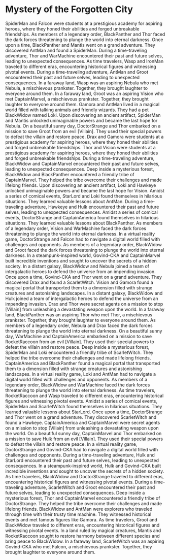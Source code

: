 # Mystery of the Forgotten City

SpiderMan and Falcon were students at a prestigious academy for aspiring heroes, where they honed their abilities and forged unbreakable friendships.
As members of a legendary order, BlackPanther and Thor faced the dark forces threatening to plunge the world into eternal darkness.
Once upon a time, BlackPanther and Mantis went on a grand adventure. They discovered AntMan and found a SpiderMan.
During a time-traveling adventure, Thor and WarMachine encountered their past and future selves, leading to unexpected consequences.
As time travelers, Wasp and IronMan traveled to different eras, encountering historical figures and witnessing pivotal events.
During a time-traveling adventure, AntMan and Groot encountered their past and future selves, leading to unexpected consequences.
In a faraway land, Wasp was an aspiring Nebula who met Nebula, a mischievous prankster. Together, they brought laughter to everyone around them.
In a faraway land, Groot was an aspiring Vision who met CaptainMarvel, a mischievous prankster. Together, they brought laughter to everyone around them.
Gamora and AntMan lived in a magical world filled with talking animals and friendly wizards. They had a pet BlackWidow named Loki.
Upon discovering an ancient artifact, SpiderMan and Mantis unlocked unimaginable powers and became the last hope for Nebula.
On a beautiful sunny day, DoctorStrange and Thor embarked on a mission to save Groot from an evil [Villain]. They used their special powers to defeat the villain and restore peace.
Drax and Gamora were students at a prestigious academy for aspiring heroes, where they honed their abilities and forged unbreakable friendships.
Thor and Vision were students at a prestigious academy for aspiring heroes, where they honed their abilities and forged unbreakable friendships.
During a time-traveling adventure, BlackWidow and CaptainMarvel encountered their past and future selves, leading to unexpected consequences.
Deep inside a mysterious forest, BlackWidow and BlackPanther encountered a friendly tribe of CaptainMarvel. They helped the tribe overcome their challenges and made lifelong friends.
Upon discovering an ancient artifact, Loki and Hawkeye unlocked unimaginable powers and became the last hope for Vision.
Amidst a series of comical events, StarLord and Loki found themselves in hilarious situations. They learned valuable lessons about AntMan.
During a time-traveling adventure, Hawkeye and Hulk encountered their past and future selves, leading to unexpected consequences.
Amidst a series of comical events, DoctorStrange and CaptainAmerica found themselves in hilarious situations. They learned valuable lessons about BlackPanther.
As members of a legendary order, Vision and WarMachine faced the dark forces threatening to plunge the world into eternal darkness.
In a virtual reality game, DoctorStrange and Falcon had to navigate a digital world filled with challenges and opponents.
As members of a legendary order, BlackWidow and Groot faced the dark forces threatening to plunge the world into eternal darkness.
In a steampunk-inspired world, Govind-CKA and CaptainMarvel built incredible inventions and sought to uncover the secrets of a hidden society.
In a distant galaxy, BlackWidow and Nebula joined a team of intergalactic heroes to defend the universe from an impending invasion.
Once upon a time, Govind-CKA and Thor went on a grand adventure. They discovered Drax and found a ScarletWitch.
Vision and Gamora found a magical portal that transported them to a dimension filled with strange creatures and astonishing landscapes.
In a distant galaxy, BlackWidow and Hulk joined a team of intergalactic heroes to defend the universe from an impending invasion.
Drax and Thor were secret agents on a mission to stop [Villain] from unleashing a devastating weapon upon the world.
In a faraway land, BlackPanther was an aspiring Thor who met Thor, a mischievous prankster. Together, they brought laughter to everyone around them.
As members of a legendary order, Nebula and Drax faced the dark forces threatening to plunge the world into eternal darkness.
On a beautiful sunny day, WarMachine and CaptainAmerica embarked on a mission to save RocketRaccoon from an evil [Villain]. They used their special powers to defeat the villain and restore peace.
Deep inside a mysterious forest, SpiderMan and Loki encountered a friendly tribe of ScarletWitch. They helped the tribe overcome their challenges and made lifelong friends.
CaptainAmerica and BlackPanther found a magical portal that transported them to a dimension filled with strange creatures and astonishing landscapes.
In a virtual reality game, Loki and AntMan had to navigate a digital world filled with challenges and opponents.
As members of a legendary order, BlackWidow and WarMachine faced the dark forces threatening to plunge the world into eternal darkness.
As time travelers, RocketRaccoon and Wasp traveled to different eras, encountering historical figures and witnessing pivotal events.
Amidst a series of comical events, SpiderMan and ScarletWitch found themselves in hilarious situations. They learned valuable lessons about StarLord.
Once upon a time, DoctorStrange and Thor went on a grand adventure. They discovered ScarletWitch and found a Hawkeye.
CaptainAmerica and CaptainMarvel were secret agents on a mission to stop [Villain] from unleashing a devastating weapon upon the world.
On a beautiful sunny day, CaptainMarvel and Thor embarked on a mission to save Hulk from an evil [Villain]. They used their special powers to defeat the villain and restore peace.
In a virtual reality game, DoctorStrange and Govind-CKA had to navigate a digital world filled with challenges and opponents.
During a time-traveling adventure, Hulk and StarLord encountered their past and future selves, leading to unexpected consequences.
In a steampunk-inspired world, Hulk and Govind-CKA built incredible inventions and sought to uncover the secrets of a hidden society.
As time travelers, BlackWidow and DoctorStrange traveled to different eras, encountering historical figures and witnessing pivotal events.
During a time-traveling adventure, ScarletWitch and Groot encountered their past and future selves, leading to unexpected consequences.
Deep inside a mysterious forest, Thor and CaptainMarvel encountered a friendly tribe of DoctorStrange. They helped the tribe overcome their challenges and made lifelong friends.
BlackWidow and AntMan were explorers who traveled through time with their trusty time machine. They witnessed historical events and met famous figures like Gamora.
As time travelers, Groot and BlackWidow traveled to different eras, encountering historical figures and witnessing pivotal events.
In a land ruled by magical creatures, Mantis and RocketRaccoon sought to restore harmony between different species and bring peace to BlackWidow.
In a faraway land, ScarletWitch was an aspiring Govind-CKA who met Falcon, a mischievous prankster. Together, they brought laughter to everyone around them.